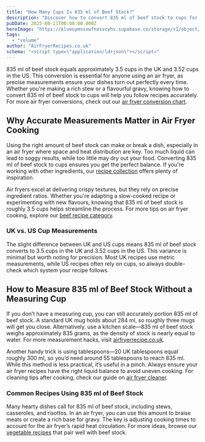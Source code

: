 ```yaml
---
title: "How Many Cups Is 835 ml of Beef Stock?"
description: "Discover how to convert 835 ml of beef stock to cups for perfect recipes every time. Get precise measurements for UK and US cups."
pubDate: 2025-08-11T00:00:00.000Z
heroImage: "https://klueoymssxwfnxsvcyhv.supabase.co/storage/v1/object/public/md/how-many-cups-is-835-ml-of-beef-stock-527efd4a.webp"
tags:
  - "volume"
author: "AirFryerRecipes.co.uk"
schema: "<script type=\"application/ld+json\"></script>"
---
```


<p>835 ml of beef stock equals approximately 3.5 cups in the UK and 3.52 cups in the US. This conversion is essential for anyone using an air fryer, as precise measurements ensure your dishes turn out perfectly every time. Whether you're making a rich stew or a flavourful gravy, knowing how to convert 835 ml of beef stock to cups will help you follow recipes accurately. For more air fryer conversions, check out our <a href=https://www.airfryerrecipe.co.uk/air-fryer-conversion-chart>air fryer conversion chart</a>.</p>

<h2>Why Accurate Measurements Matter in Air Fryer Cooking</h2>  
<p>Using the right amount of beef stock can make or break a dish, especially in an air fryer where space and heat distribution are key. Too much liquid can lead to soggy results, while too little may dry out your food. Converting 835 ml of beef stock to cups ensures you get the perfect balance. If you're working with other ingredients, our <a href=https://www.airfryerrecipe.co.uk/recipes>recipe collection</a> offers plenty of inspiration.</p>  

<p>Air fryers excel at delivering crispy textures, but they rely on precise ingredient ratios. Whether you're adapting a slow-cooked recipe or experimenting with new flavours, knowing that 835 ml of beef stock is roughly 3.5 cups helps streamline the process. For more tips on air fryer cooking, explore our <a href=https://www.airfryerrecipe.co.uk/recipe-category/beef>beef recipe category</a>.</p>  

<h3>UK vs. US Cup Measurements</h3>  
<p>The slight difference between UK and US cups means 835 ml of beef stock converts to 3.5 cups in the UK and 3.52 cups in the US. This variance is minimal but worth noting for precision. Most UK recipes use metric measurements, while US recipes often rely on cups, so always double-check which system your recipe follows.</p>  

<h2>How to Measure 835 ml of Beef Stock Without a Measuring Cup</h2>  
<p>If you don’t have a measuring cup, you can still accurately portion 835 ml of beef stock. A standard UK mug holds about 284 ml, so roughly three mugs will get you close. Alternatively, use a kitchen scale—835 ml of beef stock weighs approximately 835 grams, as the density of stock is nearly equal to water. For more measurement hacks, visit <a href=https://www.airfryerrecipe.co.uk>airfryerrecipe.co.uk</a>.</p>  

<p>Another handy trick is using tablespoons—20 UK tablespoons equal roughly 300 ml, so you’d need around 55 tablespoons to reach 835 ml. While this method is less practical, it’s useful in a pinch. Always ensure your air fryer recipes have the right liquid balance to avoid uneven cooking. For cleaning tips after cooking, check our guide on <a href=https://www.airfryerrecipe.co.uk/air-fryer-cleaner>air fryer cleaner</a>.</p>  

<h3>Common Recipes Using 835 ml of Beef Stock</h3>  
<p>Many hearty dishes call for 835 ml of beef stock, including stews, casseroles, and risottos. In an air fryer, you can use this amount to braise meats or create a rich base for gravy. The key is adjusting cooking times to account for the air fryer’s rapid heat circulation. For more ideas, browse our <a href=https://www.airfryerrecipe.co.uk/recipe-category/vegetables>vegetable recipes</a> that pair well with beef stock.</p>